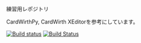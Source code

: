 練習用レポジトリ

CardWirthPy, CardWirth XEditorを参考にしています。

[![Build status](https://ci.appveyor.com/api/projects/status/d7bf2rhugnwg69q4?svg=true)](https://ci.appveyor.com/project/cedretaber/cw-exer)
[![Build Status](https://travis-ci.org/cedretaber/cw_exer.svg?branch=master)](https://travis-ci.org/cedretaber/cw_exer)